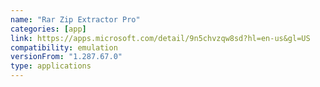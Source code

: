 ```yaml
---
name: "Rar Zip Extractor Pro"
categories: [app]
link: https://apps.microsoft.com/detail/9n5chvzqw8sd?hl=en-us&gl=US
compatibility: emulation
versionFrom: "1.287.67.0"
type: applications
---
```


